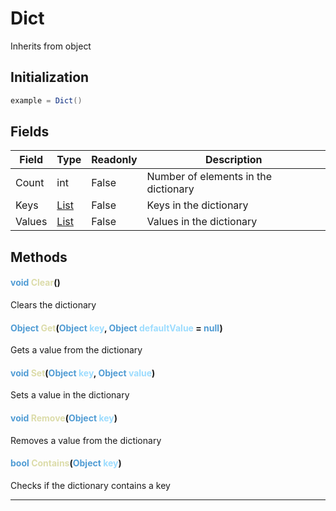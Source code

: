 # Dict
Inherits from object
## Initialization
```csharp
example = Dict()
```
## Fields
|Field|Type|Readonly|Description|
|---|---|---|---|
|Count|int|False|Number of elements in the dictionary|
|Keys|[List](../objects/List.md)|False|Keys in the dictionary|
|Values|[List](../objects/List.md)|False|Values in the dictionary|
## Methods
#### <span style="color:#509cd4;">void</span> <span style="color:#dcdcaa;">Clear</span>()
Clears the dictionary
#### <span style="color:#509cd4;">Object</span> <span style="color:#dcdcaa;">Get</span>(<span style="color:#509cd4;">Object</span> <span style="color:#9cdcfe;">key</span>, <span style="color:#509cd4;">Object</span> <span style="color:#9cdcfe;">defaultValue</span> = <span style="color:#509cd4;">null</span>)
Gets a value from the dictionary
#### <span style="color:#509cd4;">void</span> <span style="color:#dcdcaa;">Set</span>(<span style="color:#509cd4;">Object</span> <span style="color:#9cdcfe;">key</span>, <span style="color:#509cd4;">Object</span> <span style="color:#9cdcfe;">value</span>)
Sets a value in the dictionary
#### <span style="color:#509cd4;">void</span> <span style="color:#dcdcaa;">Remove</span>(<span style="color:#509cd4;">Object</span> <span style="color:#9cdcfe;">key</span>)
Removes a value from the dictionary
#### <span style="color:#509cd4;">bool</span> <span style="color:#dcdcaa;">Contains</span>(<span style="color:#509cd4;">Object</span> <span style="color:#9cdcfe;">key</span>)
Checks if the dictionary contains a key

---

